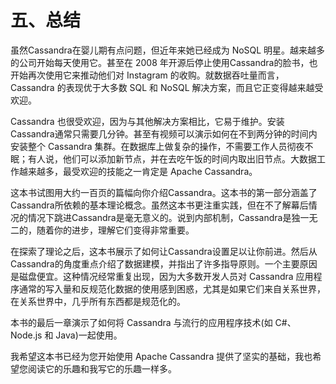 # 五、总结

虽然Cassandra在婴儿期有点问题，但近年来她已经成为 NoSQL 明星。越来越多的公司开始每天使用它。甚至在 2008 年开源后停止使用Cassandra的脸书，也开始再次使用它来推动他们对 Instagram 的收购。就数据吞吐量而言，Cassandra 的表现优于大多数 SQL 和 NoSQL 解决方案，而且它正变得越来越受欢迎。

Cassandra 也很受欢迎，因为与其他解决方案相比，它易于维护。安装Cassandra通常只需要几分钟。甚至有视频可以演示如何在不到两分钟的时间内安装整个 Cassandra 集群。在数据库上做复杂的操作，不需要工作人员彻夜不眠；有人说，他们可以添加新节点，并在去吃午饭的时间内取出旧节点。大数据工作越来越多，最受欢迎的技能之一肯定是 Apache Cassandra。

这本书试图用大约一百页的篇幅向你介绍Cassandra。这本书的第一部分涵盖了Cassandra所依赖的基本理论概念。虽然这本书更注重实践，但在不了解幕后情况的情况下跳进Cassandra是毫无意义的。说到内部机制，Cassandra是独一无二的，随着你的进步，理解它们变得非常重要。

在探索了理论之后，这本书展示了如何让Cassandra设置足以让你前进。然后从Cassandra的角度重点介绍了数据建模，并指出了许多指导原则。一个主要原因是磁盘便宜。这种情况经常重复出现，因为大多数开发人员对 Cassandra 应用程序通常的写入量和反规范化数据的使用感到困惑，尤其是如果它们来自关系世界，在关系世界中，几乎所有东西都是规范化的。

本书的最后一章演示了如何将 Cassandra 与流行的应用程序技术(如 C#、Node.js 和 Java)一起使用。

我希望这本书已经为您开始使用 Apache Cassandra 提供了坚实的基础，我也希望您阅读它的乐趣和我写它的乐趣一样多。